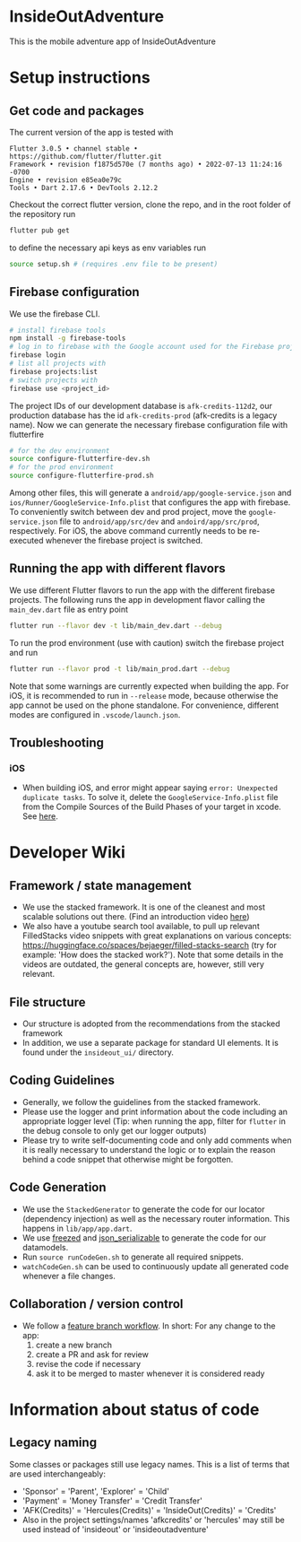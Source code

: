 # InsideOutAdventure
This is the mobile adventure app of InsideOutAdventure

# Setup instructions

## Get code and packages
The current version of the app is tested with
```
Flutter 3.0.5 • channel stable • https://github.com/flutter/flutter.git
Framework • revision f1875d570e (7 months ago) • 2022-07-13 11:24:16 -0700
Engine • revision e85ea0e79c
Tools • Dart 2.17.6 • DevTools 2.12.2
```
Checkout the correct flutter version, clone the repo, and in the root folder of the repository run
```bash
flutter pub get
```
to define the necessary api keys as env variables run
```bash
source setup.sh # (requires .env file to be present)
```

## Firebase configuration
We use the firebase CLI. 
```bash
# install firebase tools
npm install -g firebase-tools
# log in to firebase with the Google account used for the Firebase projects.
firebase login
# list all projects with 
firebase projects:list
# switch projects with 
firebase use <project_id>
```
The project IDs of our development database is `afk-credits-112d2`, our production database has the id `afk-credits-prod` (afk-credits is a legacy name). 
Now we can generate the necessary firebase configuration file with flutterfire
```bash
# for the dev environment 
source configure-flutterfire-dev.sh
# for the prod environment
source configure-flutterfire-prod.sh
```
Among other files, this will generate a `android/app/google-service.json` and `ios/Runner/GoogleService-Info.plist` that configures the app with firebase. To conveniently switch between dev and prod project, move the `google-service.json` file to `android/app/src/dev` and `andoird/app/src/prod`, respectively. For iOS, the above command currently needs to be re-executed whenever the firebase project is switched.

## Running the app with different flavors
We use different Flutter flavors to run the app with the different firebase projects. The following runs the app in development flavor calling the `main_dev.dart` file as entry point
```bash
flutter run --flavor dev -t lib/main_dev.dart --debug
```
To run the prod environment (use with caution) switch the firebase project and run
```bash
flutter run --flavor prod -t lib/main_prod.dart --debug
```
Note that some warnings are currently expected when building the app.
For iOS, it is recommended to run in `--release` mode, because otherwise the app cannot be used on the phone standalone. 
For convenience, different modes are configured in `.vscode/launch.json`. 

## Troubleshooting
### iOS
- When building iOS, and error might appear saying `error: Unexpected duplicate tasks`. To solve it, delete the `GoogleService-Info.plist` file from the Compile Sources of the Build Phases of your target in xcode. See [here](https://stackoverflow.com/questions/73653470/error-xcode-unexpected-duplicate-tasks-target-runner-has-copy-command-from).

# Developer Wiki
## Framework / state management
- We use the stacked framework. It is one of the cleanest and most scalable solutions out there. (Find an introduction video [here](https://www.youtube.com/watch?v=hEy_36LPcgQ&ab_channel=FilledStacks))
- We also have a youtube search tool available, to pull up relevant FilledStacks video snippets with great explanations on various concepts: https://huggingface.co/spaces/bejaeger/filled-stacks-search (try for example: 'How does the stacked work?'). Note that some details in the videos are outdated, the general concepts are, however, still very relevant.

## File structure
- Our structure is adopted from the recommendations from the stacked framework
- In addition, we use a separate package for standard UI elements. It is found under the `insideout_ui/` directory. 

## Coding Guidelines
- Generally, we follow the guidelines from the stacked framework. 
- Please use the logger and print information about the code including an appropriate logger level (Tip: when running the app, filter for `flutter` in the debug console to only get our logger outputs)
- Please try to write self-documenting code and only add comments when it is really necessary to understand the logic or to explain the reason behind a code snippet that otherwise might be forgotten.

## Code Generation
- We use the `StackedGenerator` to generate the code for our locator (dependency injection) as well as the necessary router information. This happens in `lib/app/app.dart`.
- We use [freezed](https://pub.dev/packages/freezed) and [json_serializable](https://pub.dev/packages/json_serializable) to generate the code for our datamodels.
- Run `source runCodeGen.sh` to generate all required snippets.
- `watchCodeGen.sh` can be used to continuously update all generated code whenever a file changes.

## Collaboration / version control
- We follow a [feature branch workflow](https://www.atlassian.com/git/tutorials/comparing-workflows/feature-branch-workflow). In short: For any change to the app:
  1. create a new branch
  2. create a PR and ask for review
  3. revise the code if necessary
  4. ask it to be merged to master whenever it is considered ready

# Information about status of code

## Legacy naming
Some classes or packages still use legacy names. This is a list of terms that are used interchangeably:
- 'Sponsor' = 'Parent', 'Explorer' = 'Child'
- 'Payment' = 'Money Transfer' = 'Credit Transfer'
- 'AFK(Credits)' = 'Hercules(Credits)' = 'InsideOut(Credits)' = 'Credits'
- Also in the project settings/names 'afkcredits' or 'hercules' may still be used instead of 'insideout' or 'insideoutadventure'

